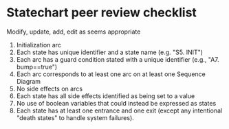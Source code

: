 # Statechart peer review checklist

Modify, update, add, edit as seems appropriate

1. Initialization arc
1. Each state has unique identifier and a state name (e.g. "S5. INIT")
1. Each arc has a guard condition stated with a unique identifier (e.g., "A7. bump==true")
1. Each arc corresponds to at least one arc on at least one Sequence Diagram
1. No side effects on arcs
1. Each state has all side effects identified as being set to a value
1. No use of boolean variables that could instead be expressed as states
1. Each state has at least one entrance and one exit (except any intentional "death states" to handle system failures).
